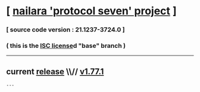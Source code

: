 
# [ [nailara 'protocol seven' project](http://nailara.network/) ]

### [ source code version : 21.1237-3724.0 ]

### ( this is the [ISC license](license)d "base" branch )
---
## current [release](https://github.com/taekiten/nailara/releases) \\\\// [v1.77.1](https://github.com/taekiten/nailara/releases/tag/v1.77.1)
    ---
